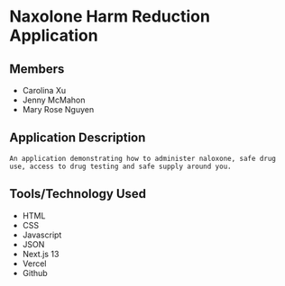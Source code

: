 # Naxolone Harm Reduction Application

## Members

- Carolina Xu
- Jenny McMahon
- Mary Rose Nguyen

## Application Description

```
An application demonstrating how to administer naloxone, safe drug use, access to drug testing and safe supply around you.

```

## Tools/Technology Used

- HTML
- CSS
- Javascript
- JSON
- Next.js 13
- Vercel
- Github
